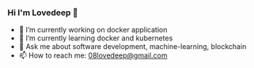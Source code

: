 ### Hi I'm Lovedeep 👋


- 🔭 I’m currently working on docker application
- 🌱 I’m currently learning docker and kubernetes
- 💬 Ask me about software development, machine-learning, blockchain
- 📫 How to reach me: 08lovedeep@gmail.com
